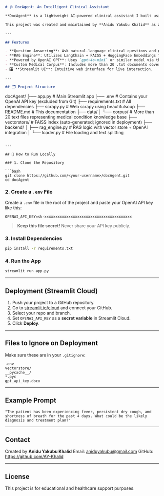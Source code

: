 ```markdown
# 🩺 DocAgent: An Intelligent Clinical Assistant

**DocAgent** is a lightweight AI-powered clinical assistant I built using Streamlit and LangChain. It allows healthcare professionals and researchers to query common medical conditions and receive intelligent, contextually relevant responses based on a curated corpus of 30 common ailments.

This project was created and maintained by **Anidu Yakubu Khalid** as a practical tool for medical support, documentation reference, and exploration of Retrieval-Augmented Generation (RAG) in clinical AI.

---

## Features

- **Question Answering**: Ask natural-language clinical questions and get concise, evidence-based answers.
- **RAG Engine**: Utilizes LangChain + FAISS + HuggingFace Embeddings for fast and accurate document retrieval.
- **Powered by OpenAI GPT**: Uses `gpt-4o-mini` or similar model via the OpenAI API.
- **Custom Medical Corpus**: Includes more than 20 .txt documents covering diseases like diabetes, hypertension, HIV/AIDS, COVID-19, malaria, and more, scraped from WHO official website "https://www.who.int/news-room/fact-sheets".
- 🎛️ **Streamlit UI**: Intuitive web interface for live interaction.

---

## 🗂️ Project Structure

```

docAgent/
├── app.py                      # Main Streamlit app
├── .env                        # Contains your OpenAI API key (excluded from Git)
├── requirements.txt            # All dependencies
├── scrapy.py                   # Web scrapy using beautifulsoup
├── README.md                   # This documentation
├── data/
│   └── corpus/                 # More than 20 text files representing medical condition knowledge base
├── vectorstore/               # FAISS index (auto-generated; ignored in deployment)
├── backend/
│   ├── rag\_engine.py           # RAG logic with vector store + OpenAI integration
│   └── loader.py               # File loading and text splitting

````

---

## 🧪 How to Run Locally

### 1. Clone the Repository

```bash
git clone https://github.com/<your-username>/docAgent.git
cd docAgent
````

### 2. Create a `.env` File

Create a `.env` file in the root of the project and paste your OpenAI API key like this:

```env
OPENAI_API_KEY=sk-xxxxxxxxxxxxxxxxxxxxxxxxxxxxxxxxxxxxxxxx
```

> **Keep this file secret!** Never share your API key publicly.

### 3. Install Dependencies

```bash
pip install -r requirements.txt
```

### 4. Run the App

```bash
streamlit run app.py
```

---

## Deployment (Streamlit Cloud)

1. Push your project to a GitHub repository.
2. Go to [streamlit.io/cloud](https://streamlit.io/cloud) and connect your GitHub.
3. Select your repo and branch.
4. Set `OPENAI_API_KEY` as a **secret variable** in Streamlit Cloud.
5. Click **Deploy**.

---

## Files to Ignore on Deployment

Make sure these are in your `.gitignore`:

```gitignore
.env
vectorstore/
__pycache__/
*.pyc
gpt_api_key.docx
```

---

## Example Prompt

```
"The patient has been experiencing fever, persistent dry cough, and shortness of breath for the past 4 days. What could be the likely diagnosis and treatment plan?"
```

---

## Contact

Created by **Anidu Yakubu Khalid**
Email: aniduyakubu@gmail.com
GitHub: https://github.com/AY-Khalid

---

## License

This project is for educational and healthcare support purposes.

```

```
